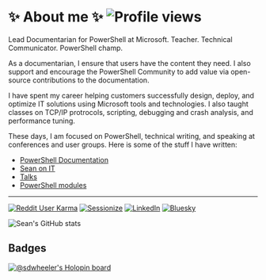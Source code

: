 # ✨ About me ✨ ![Profile views][09]

Lead Documentarian for PowerShell at Microsoft. Teacher. Technical Communicator. PowerShell champ.

As a documentarian, I ensure that users have the content they need. I also support and encourage the
PowerShell Community to add value via open-source contributions to the documentation.

I have spent my career helping customers successfully design, deploy, and optimize IT solutions
using Microsoft tools and technologies. I also taught classes on TCP/IP protrocols, scripting,
debugging and crash analysis, and performance tuning.

These days, I am focused on PowerShell, technical writing, and speaking at conferences and user
groups. Here is some of the stuff I have written:

- [PowerShell Documentation][10]
- [Sean on IT][12]
- [Talks][13]
- [PowerShell modules][15]

---

[![Reddit User Karma][08]][16]
[![Sessionize][07]][14]
[![LinkedIn][06]][11]
[![Bluesky][05]][01]

![Sean's GitHub stats][02]

## Badges

[![@sdwheeler's Holopin board][04]][02]

<!-- link references -->
[01]: https://bsky.app/profile/sdwheeler.bsky.social
[02]: https://github-readme-stats.vercel.app/api?username=sdwheeler&theme=dark&show_icons=true&count_private=true
[04]: https://holopin.me/sdwheeler
[05]: https://img.shields.io/badge/Bluesky?&style=social&logo=bluesky&logoColor=white&label=Bluesky&labelColor=230285FF
[06]: https://img.shields.io/badge/LinkedIn?&style=social&logo=linkedin&logoColor=white&label=LinkedIn&labelColor=230077B5
[07]: https://img.shields.io/badge/Sessionize?&style=social&logo=sessionize&logoColor=white&label=Sessionize&labelColor=230285FF
[08]: https://img.shields.io/reddit/user-karma/combined/swsamwa
[09]: https://komarev.com/ghpvc/?username=sdwheeler
[10]: https://learn.microsoft.com/powershell/scripting/
[11]: https://linkedin.com/in/scriptingsean
[12]: https://sdwheeler.github.io/seanonit/
[13]: https://sdwheeler.github.io/seanonit/docs/
[14]: https://sessionize.com/sean-wheeler
[15]: https://www.powershellgallery.com/profiles/sewhee
[16]: https://www.reddit.com/user/swsamwa/
